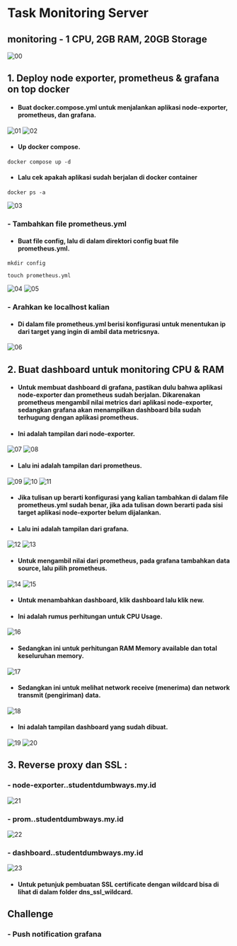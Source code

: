 # Task Monitoring Server

## monitoring - 1 CPU, 2GB RAM, 20GB Storage

![00](assets/0.png)

## 1. Deploy node exporter, prometheus & grafana on top docker

* #### Buat docker.compose.yml untuk menjalankan aplikasi node-exporter, prometheus, dan grafana.
![01](assets/1.png)
![02](assets/2.png)

* #### Up docker compose.
```
docker compose up -d
```

* #### Lalu cek apakah aplikasi sudah berjalan di docker container
```
docker ps -a
```
![03](assets/3.png)


### - Tambahkan file prometheus.yml

* #### Buat file config, lalu di dalam direktori config buat file prometheus.yml.
```
mkdir config

touch prometheus.yml
```
![04](assets/2.png)
![05](assets/4.png)


### -  Arahkan ke localhost kalian

* #### Di dalam file prometheus.yml berisi konfigurasi untuk menentukan ip dari target yang ingin di ambil data metricsnya.
![06](assets/5.png)


## 2. Buat dashboard untuk monitoring CPU & RAM

* #### Untuk membuat dashboard di grafana, pastikan dulu bahwa aplikasi node-exporter dan prometheus sudah berjalan. Dikarenakan prometheus mengambil nilai metrics dari aplikasi node-exporter, sedangkan grafana akan menampilkan dashboard bila sudah terhugung dengan aplikasi prometheus.

* #### Ini adalah tampilan dari node-exporter.
![07](assets/7.png)
![08](assets/8.png)

* #### Lalu ini adalah tampilan dari prometheus.
![09](assets/9.png)
![10](assets/10.png)
![11](assets/11.png)

* #### Jika tulisan up berarti konfigurasi yang kalian tambahkan di dalam file prometheus.yml sudah benar, jika ada tulisan down berarti pada sisi target aplikasi node-exporter belum dijalankan.

* #### Lalu ini adalah tampilan dari grafana.
![12](assets/16.png)
![13](assets/17.png)


* #### Untuk mengambil nilai dari prometheus, pada grafana tambahkan data source, lalu pilih prometheus.
![14](assets/14.png)
![15](assets/15.png)

* #### Untuk menambahkan dashboard, klik dashboard lalu klik new.

* #### Ini adalah rumus perhitungan untuk CPU Usage.
![16](assets/18.png)

* #### Sedangkan ini untuk perhitungan RAM Memory available dan total keseluruhan memory.
![17](assets/19.png)

* #### Sedangkan ini untuk melihat network receive (menerima) dan network transmit (pengiriman) data.
![18](assets/20.png)

* #### Ini adalah tampilan dashboard yang sudah dibuat.
![19](assets/21.png)
![20](assets/22.png)


## 3. Reverse proxy dan SSL :

### - node-exporter.<nama>.studentdumbways.my.id
![21](assets/23.png)

### - prom.<nama>.studentdumbways.my.id
![22](assets/24.png)

### - dashboard.<nama>.studentdumbways.my.id
![23](assets/25.png)

* #### Untuk petunjuk pembuatan SSL certificate dengan wildcard bisa di lihat di dalam folder dns_ssl_wildcard.

## Challenge
### - Push notification grafana